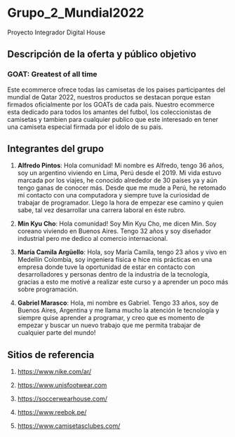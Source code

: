 # Grupo_2_Mundial2022

Proyecto Integrador Digital House



## Descripción de la oferta y público objetivo
### GOAT: Greatest of all time
Este ecommerce ofrece todas las camisetas de los paises participantes del mundial de Qatar 2022, nuestros productos se destacan porque estan firmados oficialmente por los GOATs de cada pais. Nuestro ecommerce esta dedicado para todos los amantes del futbol, los coleccionistas de camisetas y tambien para cualquier publico que este interesado en tener una camiseta especial firmada por el idolo de su pais.
 

## Integrantes del grupo

1. **Alfredo Pintos**: Hola comunidad! Mi nombre es Alfredo, tengo 36 años, soy un argentino viviendo en Lima, Perú desde el 2019. Mi vida estuvo marcada por los viajes, he conocido alrededor de 30 países ya y aún tengo ganas de conocer más. Desde que me mude a Perú, he retomado mi contacto con una computadora y siempre tuve la curiosidad de trabajar de programador. Llego la hora de empezar ese camino y quien sabe, tal vez desarrollar una carrera laboral en éste rubro.

2. **Min Kyu Cho**: Hola comunidad! Soy Min Kyu Cho, me dicen Min. Soy coreano viviendo en Buenos Aires. Tengo 32 años y soy diseñador industrial pero me dedico al comercio internacional.

3. **María Camila Argüello**: Hola, soy María Camila, tengo 23 años y vivo en Medellín Colombia, soy ingeniera física e hice mis prácticas en una empresa donde tuve la oportunidad de estar en contacto con desarrolladores y personas dentro de la industria de la tecnología, gracias a esto me motivé a realizar este curso y a aprender un poco más sobre programación.

4. **Gabriel Marasco**: Hola, mi nombre es Gabriel. Tengo 33 años, soy de Buenos Aires, Argentina y me llama mucho la atención le tecnología y siempre quise aprender a programar, y creo que es momento de empezar y buscar un nuevo trabajo que me permita trabajar de cualquier parte del mundo!

  
  

## Sitios de referencia

1. https://www.nike.com/ar/

2. https://www.unisfootwear.com

3. https://soccerwearhouse.com/

4. https://www.reebok.pe/

5. https://www.camisetasclubes.com/
